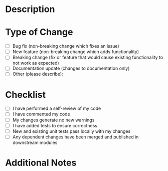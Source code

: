 # Description
<!-- Describe the changes you made and why -->

# Type of Change
<!-- Please check the box that applies to your pull request -->
- [ ] Bug fix (non-breaking change which fixes an issue)
- [ ] New feature (non-breaking change which adds functionality)
- [ ] Breaking change (fix or feature that would cause existing functionality to not work as expected)
- [ ] Documentation update (changes to documentation only)
- [ ] Other (please describe):

# Checklist
<!-- Please check off the following items before creating the pull request -->
- [ ] I have performed a self-review of my code
- [ ] I have commented my code
- [ ] My changes generate no new warnings
- [ ] I have added tests to ensure correctness
- [ ] New and existing unit tests pass locally with my changes
- [ ] Any dependent changes have been merged and published in downstream modules

# Additional Notes
<!-- Add any other information which may be useful -->
